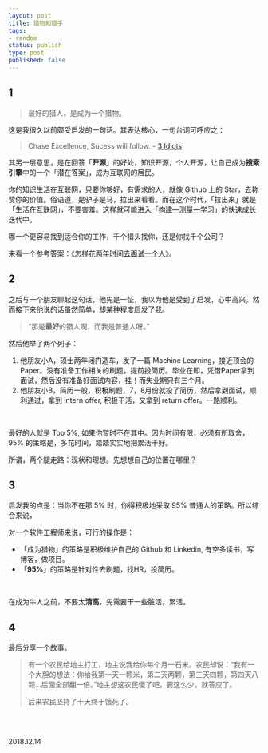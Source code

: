 ```yaml
---
layout: post
title: 猎物和猎手
tags: 
- random
status: publish
type: post
published: false
---
```


## 1

> 最好的猎人，是成为一个猎物。

这是我很久以前颇受启发的一句话。其表达核心，一句台词可呼应之：

> Chase Excellence, Sucess will follow.  -  [3 Idiots](https://www.wikiwand.com/en/3_Idiots)

其另一层意思，是在回答「**开源**」的好处，知识开源，个人开源，让自己成为**搜索引擎**中的一个「潜在答案」，成为互联网的居民。

你的知识生活在互联网，只要你够好，有需求的人，就像 Github 上的 Star，去称赞你的价值。俗语道，是驴子是马，拉出来看看。而在这个时代，「拉出来」就是 「生活在互联网」，不要害羞。这样就可能进入「[构建—测量—学习](https://book.douban.com/subject/10945606/)」的快速成长迭代中。

哪一个更容易找到适合你的工作，千个猎头找你，还是你找千个公司？

来看一个参考答案：[《怎样花两年时间去面试一个人》](http://mindhacks.cn/2011/11/04/how-to-interview-a-person-for-two-years/)。

## 2

之后与一个朋友聊起这句话，他先是一怔，我以为他是受到了启发，心中高兴。然而接下来他说的话虽然简单，却某种程度启发了我。

> “那是**最好**的猎人啊，而我是普通人呀。”

然后他举了两个列子：

1. 他朋友小A，硕士两年闭门造车，发了一篇 Machine Learning，接近顶会的 Paper。没有准备工作相关的刷题，提前投简历。毕业在即，凭借Paper拿到面试，然后没有准备好面试内容，挂！而失业期只有三个月。
2. 他朋友小B，简历一般，积极刷题，7，8月份就投了简历，然后拿到面试，顺利通过，拿到 intern offer, 积极干活，又拿到 return offer。一路顺利。

<br>

最好的人就是 Top 5%, 如果你暂时不在其中。因为时间有限，必须有所取舍，95% 的策略是，多花时间，踏踏实实地把累活干好。

所谓，两个腿走路：现状和理想。先想想自己的位置在哪里？

## 3

启发我的点是：当你不在那 5% 时，你得积极地采取 95% 普通人的策略。所以综合来说，

对一个软件工程师来说，可行的操作是：

* 「成为猎物」的策略是积极维护自己的 Github 和 Linkedin, 有空多读书，写博客，做项目。
* 「**95%**」的策略是针对性去刷题，找HR，投简历。

<br>

在成为牛人之前，不要太**清高**，先需要干一些脏活，累活。

## 4

最后分享一个故事。

> 有一个农民给地主打工，地主说我给你每个月一石米。农民却说：“我有一个大胆的想法：你给我第一天一颗米，第二天两颗，第三天四颗，第四天八颗...后面全部翻一倍。”地主想这农民傻了吧，要这么少，就答应了。
>
> 后来农民坚持了十天终于饿死了。 

<br>
<br>
           
2018.12.14  
